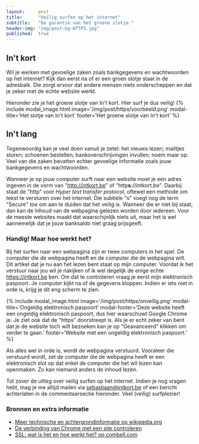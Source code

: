 ```yaml
---
layout:     post
title:      "Veilig surfen op het internet"
subtitle:   "De garantie van het groene slotje."
header-img: "img/post-bg-HTTPS.jpg"
published:  true
---
```

## In\'t kort

Wil je werken met gevoelige zaken zoals bankgegevens en wachtwoorden op het internet? Kijk dan eerst na of er een groen slotje staat in de adresbalk. Die zorgt ervoor dat andere mensen niets onderscheppen en dat je zeker met de echte website werkt.

Hieronder zie je het groene slotje van In\'t kort. Hier surf je dus veilig!
{% include modal_image.html image='/img/post/https/voorbeeld.png' modal-title='Het slotje van In\'t kort' footer='Het groene slotje van In\'t kort' %}

## In\'t lang

Tegenwoordig kan je veel doen vanuit je zetel: het nieuws lezen; mailtjes sturen; schoenen bestellen; bankoverschrijvingen invullen; noem maar op. Veel van die zaken bevatten echter gevoelige informatie zoals jouw bankgegevens en wachtwoorden.

Wanneer je op jouw computer surft naar een website moet je een adres ingeven in de vorm van "http://intkort.be" of "http**s**://intkort.be". Daarbij staat de "http" voor _Hyper text transfer protocol_, oftewel een methode om tekst te versturen over het internet. Die subtiele "s" voegt nog de term "Secure" toe om aan te duiden dat het veilig is. Wanneer die er niet bij staat, dan kan de inhoud van de webpagina gelezen worden door iedereen. Voor de meeste websites maakt dat waarschijnlijk niets uit, maar het is wel aannemelijk dat je jouw banksaldo niet graag prijsgeeft.

### Handig! Maar hoe werkt het?

Bij het surfen naar een webpagina zijn er twee computers in het spel. De computer die de webpagina heeft en de computer die de webpagina wilt. Dit artikel dat je nu aan het lezen bent staat op mijn computer. Voordat ik het verstuur naar jou wil je nakijken of ik wel degelijk de enige echte https://intkort.be ben. Om dat te controleren vraag je eerst mijn elektronisch paspoort. Je computer kijkt na of de gegevens kloppen. Indien er iets niet in orde is, krijg je dit eng scherm te zien.

{% include modal_image.html image='/img/post/https/onveilig.png' modal-title='Ongeldig elektronisch paspoort' modal-footer='Deze website heeft een ongeldig elektronisch paspoort, dus hier waarschuwt Google Chrome je. Je ziet ook dat de "https" doorstreept is. Als je er echt zeker van bent dat je de website toch wilt bezoeken kan je op "Geavanceerd" klikken om verder te gaan.' footer='Website met een ongeldig elektronisch paspoort.' %}

Als alles wel in orde is, wordt de webpagina verstuurd. Vooraleer die verstuurd wordt, zet de computer die de webpagina heeft er een elektronisch slot op dat enkel de computer die het wil lezen kan openmaken. Zo kan niemand anders de inhoud lezen.

Tot zover de uitleg over veilig surfen op het internet. Indien je nog vragen hebt, mag je me altijd mailen via <sebastiaan@intkort.be> of een bericht achterlaten in de commentaarsectie hieronder. Veel (veilig) surfplezier!

### Bronnen en extra informatie
- [Meer technische en achtergrondinformatie op wikipedia.org](https://nl.wikipedia.org/wiki/HyperText_Transfer_Protocol_Secure "meer technische en achtergrondinformatie op wikipedia.org")
- [De verbinding van Chrome met een site controleren](https://support.google.com/chrome/answer/95617?hl=nl "de verbinding van Chrome met een site controleren")
- [SSL: wat is het en hoe werkt het? op combell.com](https://www.combell.com/nl/blog/ssl-wat-is-het-en-hoe-werkt-het/ "SSL: wat is het en hoe werkt het? op combell.com")